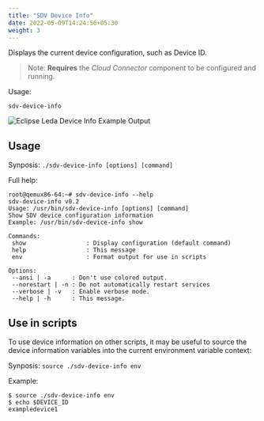 ```yaml
---
title: "SDV Device Info"
date: 2022-05-09T14:24:56+05:30
weight: 3
---
```


Displays the current device configuration, such as Device ID.

> Note: **Requires** the *Cloud Connector* component to be configured and running.

Usage:

```shell
sdv-device-info
```

![Eclipse Leda Device Info Example Output](../sdv-device-info-example-output1.png)

## Usage

Synposis: `./sdv-device-info [options] [command]`

Full help:

```shell
root@qemux86-64:~# sdv-device-info --help
sdv-device-info v0.2
Usage: /usr/bin/sdv-device-info [options] [command]
Show SDV device configuration information
Example: /usr/bin/sdv-device-info show

Commands:
 show                 : Display configuration (default command)
 help                 : This message
 env                  : Format output for use in scripts

Options:
 --ansi | -a      : Don't use colored output.
 --norestart | -n : Do not automatically restart services
 --verbose | -v   : Enable verbose mode.
 --help | -h      : This message.
```

## Use in scripts

To use device information on other scripts, it may be useful to source the device information variables into the current environment variable context:

Synposis: `source ./sdv-device-info env`

Example:

```shell
$ source ./sdv-device-info env
$ echo $DEVICE_ID
exampledevice1
```
